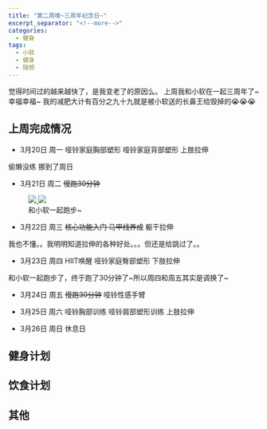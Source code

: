 ```yaml
---
title: "第二周喽~三周年纪念日~"
excerpt_separator: "<!--more-->"
categories:
  - 健身
tags:
  - 小软
  - 健身
  - 随想
---
```


觉得时间过的越来越快了，是我变老了的原因么。
上周我和小软在一起三周年了~幸福幸福~
我的减肥大计有百分之九十九就是被小软送的长鼻王给毁掉的:sob::sob::sob:

<!--more-->

## 上周完成情况


 - 3月20日 周一 哑铃家庭胸部塑形 哑铃家庭背部塑形 上肢拉伸

偷懒没练 挪到了周日

 - 3月21日 周二 ~~慢跑30分钟~~
 <figure class="half">
	<a href="https://68.media.tumblr.com/b70cfff2058d161e50cac5432141650a/tumblr_on738nxUmK1w1lq37o1_1280.png">
  <img src="https://68.media.tumblr.com/b70cfff2058d161e50cac5432141650a/tumblr_on738nxUmK1w1lq37o1_1280.png">
  </a>
  <a href="https://68.media.tumblr.com/107ed84961cca0774cfdc7b4c8f48343/tumblr_on9l66QpqJ1w1lq37o1_1280.png">
  <img src="https://68.media.tumblr.com/107ed84961cca0774cfdc7b4c8f48343/tumblr_on9l66QpqJ1w1lq37o1_1280.png">
  </a>
	<figcaption>和小软一起跑步~</figcaption>
</figure>

 - 3月22日 周三 ~~核心功能入门 马甲线养成~~ 躯干拉伸

我也不懂。。我明明知道拉伸的各种好处。。。但还是给跳过了。。

 - 3月23日 周四 HIIT唤醒 哑铃家庭臀部塑形 下肢拉伸

和小软一起跑步了，终于跑了30分钟了~所以周四和周五其实是调换了~

 - 3月24日 周五 ~~慢跑30分钟~~ 哑铃性感手臂

 - 3月25日 周六 哑铃胸部训练 哑铃肩部塑形训练 上肢拉伸

 - 3月26日 周日 休息日

## 健身计划


## 饮食计划


## 其他
